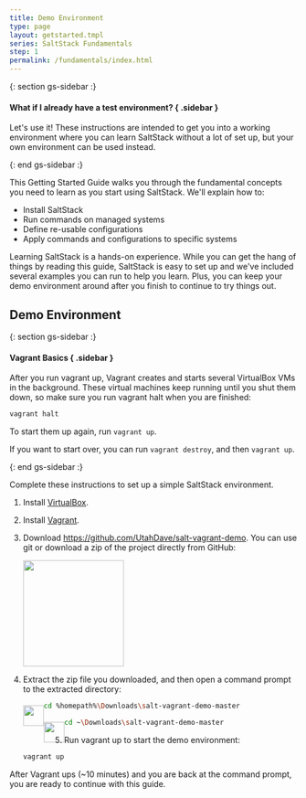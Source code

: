 ```yaml
---
title: Demo Environment
type: page
layout: getstarted.tmpl
series: SaltStack Fundamentals 
step: 1
permalink: /fundamentals/index.html
---
```


{: section gs-sidebar :}

#### What if I already have a test environment? { .sidebar }

Let's use it! These instructions are intended to get you into a working
environment where you can learn SaltStack without a lot of set up, but your own
environment can be used instead.

{: end gs-sidebar :}

This Getting Started Guide walks you through the fundamental concepts you need
to learn as you start using SaltStack. We'll explain how to:

- Install SaltStack
- Run commands on managed systems
- Define re-usable configurations
- Apply commands and configurations to specific systems

Learning SaltStack is a hands-on experience. While you can get the hang of
things by reading this guide, SaltStack is easy to set up and we've included
several examples you can run to help you learn. Plus, you can keep your demo
environment around after you finish to continue to try things out.

## Demo Environment

{: section gs-sidebar :}

#### Vagrant Basics { .sidebar }

After you run vagrant up, Vagrant creates and starts several VirtualBox VMs in
the background. These virtual machines keep running until you shut them down,
so make sure you run vagrant halt when you are finished:

```bash
vagrant halt
```

To start them up again, run `vagrant up`.

If you want to start over, you can run `vagrant destroy`, and then `vagrant up`.

{: end gs-sidebar :}

Complete these instructions to set up a simple SaltStack environment.

1.  Install [VirtualBox](https://www.virtualbox.org/).

2.  Install [Vagrant](https://www.vagrantup.com/).

3.  Download <https://github.com/UtahDave/salt-vagrant-demo>. You can use git
    or download a zip of the project directly from GitHub:

    <img height="186px" width="176px" src="../images/github-download.png">

4.  Extract the zip file you downloaded, and then open a command prompt to the extracted directory:

    <img class="nolightbox" height="36px" width="36px" src="../images/windows.png" style="float:left;margin-top: 6px">

    ```bash
    cd %homepath%\Downloads\salt-vagrant-demo-master
    ```
    <img class="nolightbox" height="36px" width="36px" src="../images/mac.png" style="float:left;margin-top: 6px">

    ```bash
    cd ~\Downloads\salt-vagrant-demo-master
    ```

5.  Run vagrant up to start the demo environment:

    ```bash
    vagrant up
    ```
After Vagrant ups (~10 minutes) and you are back at the command prompt, you are
ready to continue with this guide.

